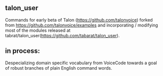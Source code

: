 ## talon_user
Commands for early beta of Talon (https://github.com/talonvoice) forked from https://github.com/talonvoice/examples and incorporating / modifying most of the modules released at tabrat/talon_user(https://github.com/tabarat/talon_user).

## in process:
Despecializing domain specific vocabulary from VoiceCode towards a goal of robust branches of plain English command words.
